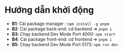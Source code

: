 # **Hướng dẫn khởi động**

 - **B1**: Cài package manager : `npm install -g pnpm`
 - **B2**: Cài package back-end: cd backend => `pnpm i`
 - **B3**: Chạy backend Dev Mode Port 4000: `npm start`
 - **B4**: Cài package front-end: cd frontend => `pnpm i`
 - **B5**: Chạy backend Dev Mode Port 5173: `npm run dev`
